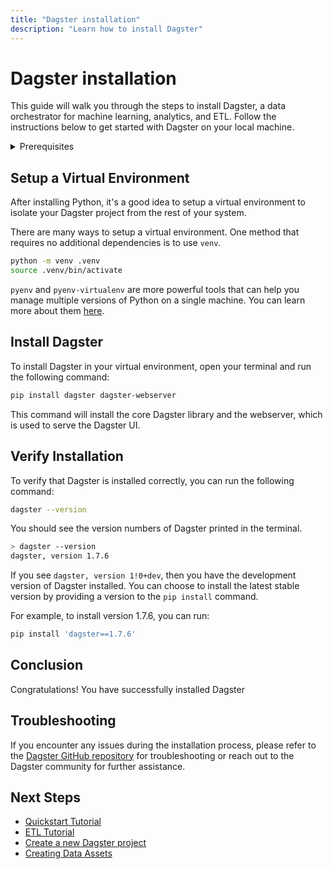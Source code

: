 ```yaml
---
title: "Dagster installation"
description: "Learn how to install Dagster"
---
```


# Dagster installation

This guide will walk you through the steps to install Dagster, a data orchestrator for machine learning, analytics, and ETL. Follow the instructions below to get started with Dagster on your local machine.

<details>
  <summary>Prerequisites</summary>

Before you begin, ensure you have the following prerequisites installed on your system:

- Python 3.7 or higher, Python 3.11 is recommended
- pip (Python package installer)

</details>

## Setup a Virtual Environment

After installing Python, it's a good idea to setup a virtual environment to isolate your Dagster project from the rest of your system.

There are many ways to setup a virtual environment. One method that requires no
additional dependencies is to use `venv`.

```bash
python -m venv .venv
source .venv/bin/activate
```

`pyenv` and `pyenv-virtualenv` are more powerful tools that can help you manage multiple versions of Python on a single machine. You can learn more about them [here](https://github.com/pyenv/pyenv).

## Install Dagster

To install Dagster in your virtual environment, open your terminal and run the following command:

```bash
pip install dagster dagster-webserver
```

This command will install the core Dagster library and the webserver, which is used to serve the Dagster UI.

## Verify Installation

To verify that Dagster is installed correctly, you can run the following command:

```bash
dagster --version
```

You should see the version numbers of Dagster printed in the terminal.

```bash
> dagster --version
dagster, version 1.7.6
```

If you see `dagster, version 1!0+dev`, then you have the development version of Dagster
installed. You can choose to install the latest stable version by providing a version
to the `pip install` command.

For example, to install version 1.7.6, you can run:

```bash
pip install 'dagster==1.7.6'
```

## Conclusion

Congratulations! You have successfully installed Dagster

## Troubleshooting

If you encounter any issues during the installation process, please refer to the [Dagster GitHub repository](https://github.com/dagster-io/dagster) for troubleshooting or reach out to the Dagster community for further assistance.

## Next Steps

- [Quickstart Tutorial](/tutorial/quick-start)
- [ETL Tutorial](/tutorial/tutorial-etl)
- [Create a new Dagster project](/tutorial/create-new-project)
- [Creating Data Assets](/guides/data-modeling/creating-data-assets)
